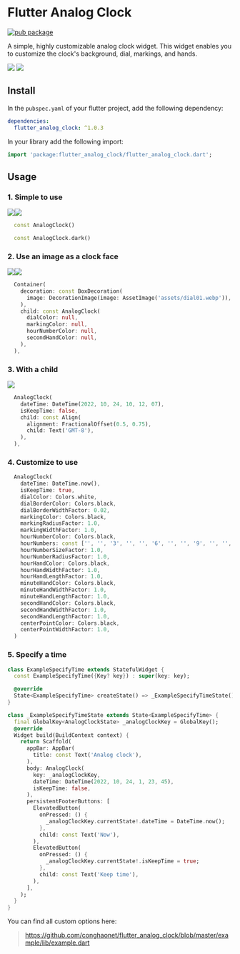 # Flutter Analog Clock

[![pub package](https://img.shields.io/pub/v/flutter_analog_clock.svg)](https://pub.dev/packages/flutter_analog_clock)

A simple, highly customizable analog clock widget.
This widget enables you to customize the clock's background, dial, markings, and hands.

![](screenshots/screenshot_v1.gif)        ![](screenshots/screenshot_v2.gif)

## Install

In the `pubspec.yaml` of your flutter project, add the following dependency:
```yaml
dependencies:
  flutter_analog_clock: ^1.0.3
```
In your library add the following import:
```dart
import 'package:flutter_analog_clock/flutter_analog_clock.dart';
```

## Usage

### 1. Simple to use
![](screenshots/screenshot01.jpg)![](screenshots/screenshot02.jpg)
```dart
  const AnalogClock()
```
```dart
  const AnalogClock.dark()
```

### 2. Use an image as a clock face
![](screenshots/screenshot03.jpg)![](screenshots/screenshot04.jpg)
```dart
  Container(
    decoration: const BoxDecoration(
      image: DecorationImage(image: AssetImage('assets/dial01.webp')),
    ),
    child: const AnalogClock(
      dialColor: null,
      markingColor: null,
      hourNumberColor: null,
      secondHandColor: null,
    ),
  ),
```

### 3. With a child
![](screenshots/screenshot05.jpg)
```dart
  AnalogClock(
    dateTime: DateTime(2022, 10, 24, 10, 12, 07),
    isKeepTime: false,
    child: const Align(
      alignment: FractionalOffset(0.5, 0.75),
      child: Text('GMT-8'),
    ),
  ),
```

### 4. Customize to use
```dart
  AnalogClock(
    dateTime: DateTime.now(),
    isKeepTime: true,
    dialColor: Colors.white,
    dialBorderColor: Colors.black,
    dialBorderWidthFactor: 0.02,
    markingColor: Colors.black,
    markingRadiusFactor: 1.0,
    markingWidthFactor: 1.0,
    hourNumberColor: Colors.black,
    hourNumbers: const ['', '', '3', '', '', '6', '', '', '9', '', '', '12'],
    hourNumberSizeFactor: 1.0,
    hourNumberRadiusFactor: 1.0,
    hourHandColor: Colors.black,
    hourHandWidthFactor: 1.0,
    hourHandLengthFactor: 1.0,
    minuteHandColor: Colors.black,
    minuteHandWidthFactor: 1.0,
    minuteHandLengthFactor: 1.0,
    secondHandColor: Colors.black,
    secondHandWidthFactor: 1.0,
    secondHandLengthFactor: 1.0,
    centerPointColor: Colors.black,
    centerPointWidthFactor: 1.0,
  )
```

### 5. Specify a time
```dart
class ExampleSpecifyTime extends StatefulWidget {
  const ExampleSpecifyTime({Key? key}) : super(key: key);

  @override
  State<ExampleSpecifyTime> createState() => _ExampleSpecifyTimeState();
}

class _ExampleSpecifyTimeState extends State<ExampleSpecifyTime> {
  final GlobalKey<AnalogClockState> _analogClockKey = GlobalKey();
  @override
  Widget build(BuildContext context) {
    return Scaffold(
      appBar: AppBar(
        title: const Text('Analog clock'),
      ),
      body: AnalogClock(
        key: _analogClockKey,
        dateTime: DateTime(2022, 10, 24, 1, 23, 45),
        isKeepTime: false,
      ),
      persistentFooterButtons: [
        ElevatedButton(
          onPressed: () {
            _analogClockKey.currentState!.dateTime = DateTime.now();
          },
          child: const Text('Now'),
        ),
        ElevatedButton(
          onPressed: () {
            _analogClockKey.currentState!.isKeepTime = true;
          },
          child: const Text('Keep time'),
        ),
      ],
    );
  }
}
```

You can find all custom options here:
> https://github.com/conghaonet/flutter_analog_clock/blob/master/example/lib/example.dart
